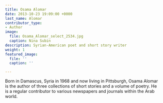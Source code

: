 ```yaml
---
title: Osama Alomar
date: 2013-10-23 19:09:00 +0000
last_name: Alomar
contributor_type:
- Author
image:
  file: Osama_Alomar_select_2534.jpg
  caption: Nina Subin
description: Syrian-American poet and short story writer
weight: 1
featured_image:
  file: ''
  caption: ''

---
```

Born in Damascus, Syria in 1968 and now living in Pittsburgh, Osama Alomar is the author of three collections of short stories and a volume of poetry. He is a regular contributor to various newspapers and journals within the Arab world.

